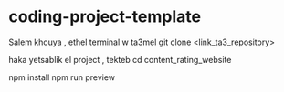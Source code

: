 # coding-project-template

Salem khouya , ethel terminal w ta3mel
git clone <link_ta3_repository>	

haka yetsablik el project , tekteb
cd content_rating_website

npm install
npm run preview
